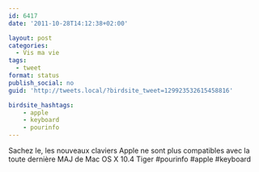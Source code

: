```yaml
---
id: 6417
date: '2011-10-28T14:12:38+02:00'

layout: post
categories:
  - Vis ma vie
tags:
  - tweet
format: status
publish_social: no
guid: 'http://tweets.local/?birdsite_tweet=129923532615458816'

birdsite_hashtags:
    - apple
    - keyboard
    - pourinfo
---
```


Sachez le, les nouveaux claviers Apple ne sont plus compatibles avec la toute dernière MAJ de Mac OS X 10.4 Tiger #pourinfo #apple #keyboard